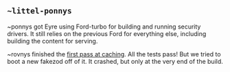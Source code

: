 ## `~littel-ponnys`
~ponnys got Eyre using Ford-turbo for building and running security drivers. It
still relies on the previous Ford for everything else, including building the
content for serving.

~rovnys finished the [first pass at
caching](https://github.com/urbit/arvo/commit/56c8f49966e1146a7ac8e28a815fafcd88c1bc9d). All
the tests pass! But we tried to boot a new fakezod off of it. It crashed, but only
at the very end of the build.
